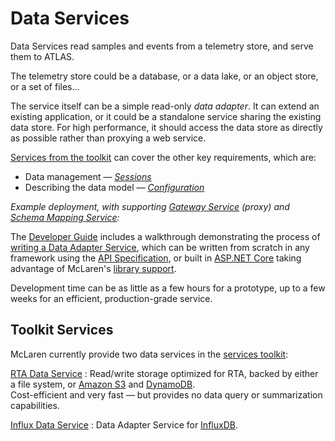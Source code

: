 # Data Services

Data Services read samples and events from a telemetry store, and serve them to ATLAS.

The telemetry store could be a database, or a data lake, or an object store, or a set of files...

The service itself can be a simple read-only _data adapter_. It can extend an existing application, or it could be a standalone service sharing the existing data store. For high performance, it should access the data store as directly as possible rather than proxying a web service.

[Services from the toolkit](../../../developer-resources/rta/services/index.md) can cover the other key requirements, which are:

* Data management &mdash; _[Sessions](sessions.md)_
* Describing the data model &mdash; _[Configuration](configuration.md)_

_Example deployment, with supporting [Gateway Service](../../../developer-resources/rta/services/rta-gatewaysvc/README.md) (proxy) and [Schema Mapping Service](../../../developer-resources/rta/services/rta-schemamappingsvc/README.md):_

<object type="image/svg+xml" data="../assets/data-services/data-adapter.svg" class="diagram" title="Architecture diagram showing a data adapter service"></object>

The [Developer Guide](../../../developer-resources/rta/worked-guide/index.md) includes a walkthrough demonstrating the process of [writing a Data Adapter Service](../../../developer-resources/rta/worked-guide/tutorials/data-adapter/index.md), which can be written from scratch in any framework using the [API Specification](../../../developer-resources/rta/api/index.md), or built in [ASP.NET Core](https://docs.microsoft.com/en-us/aspnet/core) taking advantage of McLaren's [library support](../../../developer-resources/rta/downloads.md).

Development time can be as little as a few hours for a prototype, up to a few weeks for an efficient, production-grade service.

## Toolkit Services

McLaren currently provide two data services in the [services toolkit](../../../developer-resources/rta/services/index.md):

[RTA Data Service](../../../developer-resources/rta/services/rta-datasvc/README.md)
: Read/write storage optimized for RTA, backed by either a file system, or [Amazon S3](https://aws.amazon.com/s3/) and [DynamoDB](https://aws.amazon.com/dynamodb/).  
  Cost-efficient and very fast &mdash; but provides no data query or summarization capabilities.

[Influx Data Service](../services/rta-influxdatasvc/README.md)
: Data Adapter Service for [InfluxDB](https://www.influxdata.com/products/influxdb/).  
